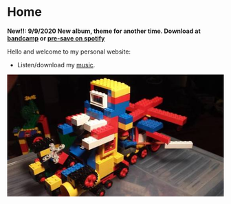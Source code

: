# Home

**New!!: 9/9/2020 New album, theme for another time. Download at
 [bandcamp](https://jessespillane.bandcamp.com/album/theme-for-another-time)
 or [pre-save on
 spotify](https://distrokid.com/hyperfollow/jessespillane/theme-for-another-time)**

Hello and welcome to my personal website:

- Listen/download my [music](music.html).

![](images/misc/warrig.jpg)
